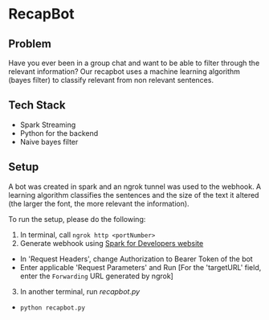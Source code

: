 # RecapBot

## Problem
Have you ever been in a group chat and want to be able to filter through the relevant information? Our recapbot uses a machine learning algorithm (bayes filter) to classify relevant from non relevant sentences.

## Tech Stack
* Spark Streaming
* Python for the backend
* Naive bayes filter

## Setup
A bot was created in spark and an ngrok tunnel was used to the webhook. A learning algorithm classifies the sentences and the size of the text it altered (the larger the font, the more relevant the information).

To run the setup, please do the following:

1. In terminal, call `ngrok http <portNumber>`
2. Generate webhook using [Spark for Developers website](https://developer.ciscospark.com/endpoint-webhooks-post.html)
  * In 'Request Headers', change Authorization to Bearer Token of the bot
  * Enter applicable 'Request Parameters' and Run
      [For the 'targetURL' field, enter the `Forwarding` URL generated by ngrok]
3. In another terminal, run *recapbot.py*
  * `python recapbot.py`

